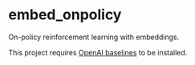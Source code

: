 # embed_onpolicy
On-policy reinforcement learning with embeddings.

This project requires [OpenAI baselines](https://github.com/openai/baselines) to be installed.
